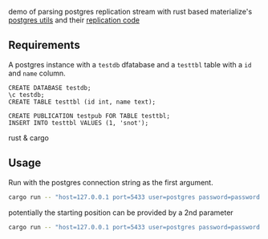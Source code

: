 demo of parsing postgres replication stream with rust based materialize's [postgres utils](https://dev.materialize.com/api/rust/mz_postgres_util/struct.Config.html) and their [replication code](https://github.com/MaterializeInc/materialize/blob/main/src/storage/src/source/postgres.rs#L507)

## Requirements

A postgres instance with a `testdb` dfatabase and a `testtbl` table with a `id` and `name` column.

```postgresql
CREATE DATABASE testdb;
\c testdb;
CREATE TABLE testtbl (id int, name text);

CREATE PUBLICATION testpub FOR TABLE testtbl;
INSERT INTO testtbl VALUES (1, 'snot');
```

rust & cargo

## Usage

Run with the postgres connection string as the first argument.

```bash
cargo run -- "host=127.0.0.1 port=5433 user=postgres password=password dbname=testdb"
```

potentially the starting position can be provided by a 2nd parameter

```bash
cargo run -- "host=127.0.0.1 port=5433 user=postgres password=password dbname=testdb" 0/17773B0
```
